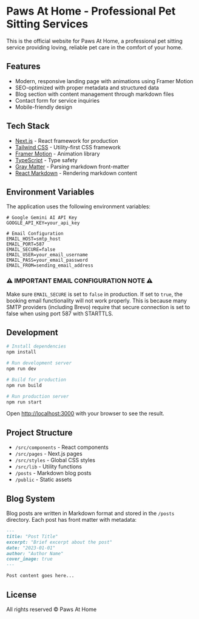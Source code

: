 # Paws At Home - Professional Pet Sitting Services

This is the official website for Paws At Home, a professional pet sitting service providing loving, reliable pet care in the comfort of your home.

## Features

- Modern, responsive landing page with animations using Framer Motion
- SEO-optimized with proper metadata and structured data
- Blog section with content management through markdown files
- Contact form for service inquiries
- Mobile-friendly design

## Tech Stack

- [Next.js](https://nextjs.org/) - React framework for production
- [Tailwind CSS](https://tailwindcss.com/) - Utility-first CSS framework
- [Framer Motion](https://www.framer.com/motion/) - Animation library
- [TypeScript](https://www.typescriptlang.org/) - Type safety
- [Gray Matter](https://github.com/jonschlinkert/gray-matter) - Parsing markdown front-matter
- [React Markdown](https://github.com/remarkjs/react-markdown) - Rendering markdown content

## Environment Variables

The application uses the following environment variables:

```
# Google Gemini AI API Key
GOOGLE_API_KEY=your_api_key

# Email Configuration
EMAIL_HOST=smtp_host
EMAIL_PORT=587
EMAIL_SECURE=false
EMAIL_USER=your_email_username
EMAIL_PASS=your_email_password
EMAIL_FROM=sending_email_address
```

### ⚠️ IMPORTANT EMAIL CONFIGURATION NOTE ⚠️

Make sure `EMAIL_SECURE` is set to `false` in production. If set to `true`, the booking email functionality will not work properly. This is because many SMTP providers (including Brevo) require that secure connection is set to false when using port 587 with STARTTLS.

## Development

```bash
# Install dependencies
npm install

# Run development server
npm run dev

# Build for production
npm run build

# Run production server
npm run start
```

Open [http://localhost:3000](http://localhost:3000) with your browser to see the result.

## Project Structure

- `/src/components` - React components
- `/src/pages` - Next.js pages
- `/src/styles` - Global CSS styles
- `/src/lib` - Utility functions
- `/posts` - Markdown blog posts
- `/public` - Static assets

## Blog System

Blog posts are written in Markdown format and stored in the `/posts` directory. Each post has front matter with metadata:

```markdown
---
title: "Post Title"
excerpt: "Brief excerpt about the post"
date: "2023-01-01"
author: "Author Name"
cover_image: true
---

Post content goes here...
```

## License

All rights reserved © Paws At Home
